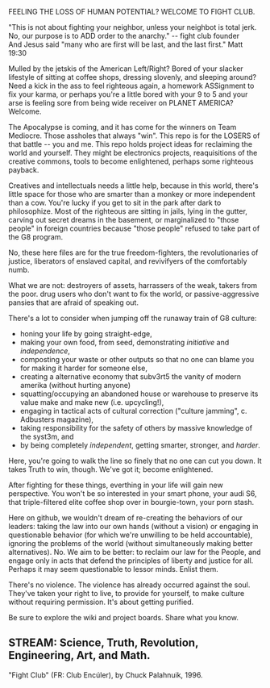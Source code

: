 FEELING THE LOSS OF HUMAN POTENTIAL?  WELCOME TO FIGHT CLUB.

"This is not about fighting your neighbor, unless your neighbot is total jerk.  No, our purpose is to ADD order to the anarchy." -- fight club founder<br>
And Jesus said "many who are first will be last, and the last first." Matt 19:30

Mulled by the jetskis of the American Left/Right?  Bored of your slacker lifestyle of sitting at coffee shops, dressing slovenly, and sleeping around?  Need a kick in the ass to feel righteous again, a homework ASSignment to fix your karma, or perhaps you're a little bored with your 9 to 5 and your arse is feeling sore from being wide receiver on PLANET AMERICA?  Welcome.

The Apocalypse is coming, and it has come for the winners on Team Mediocre.  Those assholes that always "win".  This repo is for the LOSERS of that battle -- you and me.  This repo holds project ideas for reclaiming the world and yourself.  They might be electronics projects, reaquisitions of the creative commons, tools to become enlightened, perhaps some righteous payback.

Creatives and intellectuals needs a little help, because in this world, there's little space for those who are smarter than a monkey or more independent than a cow.  You're lucky if you get to sit in the park after dark to philosophize.  Most of the righteous are sitting in jails, lying in the gutter, carving out secret dreams in the basement, or marginalized to "those people" in foreign countries because "those people" refused to take part of the G8 program.

No, these here files are for the true freedom-fighters, the revolutionaries of justice, liberators of enslaved capital, and revivifyers of the comfortably numb.  

What we are not:  destroyers of assets, harrassers of the weak, takers from the poor. drug users who don't want to fix the world, or passive-aggressive pansies that are afraid of speaking out.

There's a lot to consider when jumping off the runaway train of G8 culture:

* honing your life by going straight-edge, 
* making your own food, from seed, demonstrating *initiative* and *independence*,
* composting your waste or other outputs so that no one can blame you for making it harder for someone else,
* creating a alternative economy that subv3rt5 the vanity of modern amerika (without hurting anyone)
* squatting/occupying an abandoned house or warehouse to preserve its value make and make new (i.e. upcycling!),
* engaging in tactical acts of cultural correction ("culture jamming", c. Adbusters magazine),
* taking responsibility for the safety of others by massive knowledge of the syst3m, and
* by being completely *independent*, getting smarter, stronger, and *harder*.

Here, you're going to walk the line so finely that no one can cut you down. It takes Truth to win, though.  We've got it; become enlightened.

After fighting for these things, everthing in your life will gain new perspective.  You won't be so interested in your smart phone, your audi S6, that triple-filtered elite coffee shop over in bourgie-town, your porn stash.

Here on github, we wouldn't dream of re-creating the behaviors of our leaders:  taking the law into our own hands (without a vision) or engaging in questionable behavior (for which we're unwilling to be held accountable), ignoring the problems of the world (without simultaneously making better alternatives).  No.  We aim to be better: to reclaim our law for the People, and engage only in acts that defend the principles of liberty and justice for all.  Perhaps it may seem questionable to lessor minds.  Enlist them.

There's no violence. The violence has already occurred against the soul.  They've taken your right to live, to provide for yourself, to make culture without requiring permission.   It's about getting purified.   

Be sure to explore the wiki and project boards.  Share what you know.  

STREAM:  Science, Truth, Revolution, Engineering, Art, and Math.
----
"Fight Club" (FR: Club Encúler), by Chuck Palahnuik, 1996.

